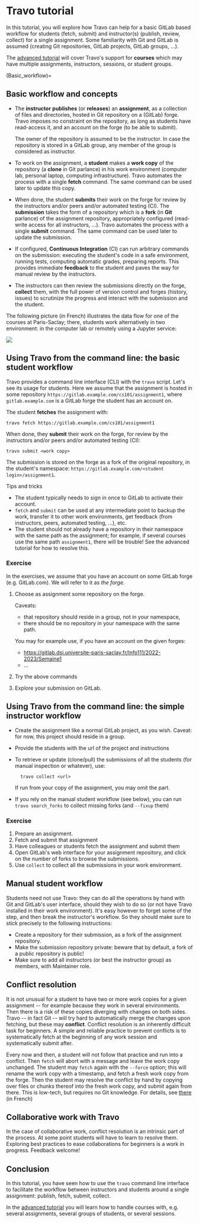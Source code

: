 # Travo tutorial

In this tutorial, you will explore how Travo can help for a basic
GitLab based workflow for students (fetch, submit) and instructor(s)
(publish, review, collect) for a single assignment. Some familiarity
with Git and GitLab is assumed (creating Git repositories, GitLab
projects, GitLab groups, ...).

The [advanced tutorial](tutorial-advanced.md) will cover Travo's support
for **courses** which may have multiple assignments, instructors,
sessions, or student groups.

<!--

TODO:
- [ ] Explain the Python API -> Command-Line bridge that lets one call
      all the operations from the command line
- [ ] Generalize git to version control system below

!-->

(Basic_workflow)=
## Basic workflow and concepts

* The **instructor** **publishes** (or **releases**) an
  **assignment**, as a collection of files and directories, hosted in
  Git repository on a (GitLab) forge. Travo imposes no constraint on
  the repository, as long as students have read-access it, and an
  account on the forge (to be able to submit).

  The owner of the repository is assumed to be the instructor. In case
  the repository is stored in a GitLab group, any member of the group
  is considered as instructor.

* To work on the assignment, a **student** makes a **work copy** of
  the repository (a **clone** in Git parlance) in his work environment
  (computer lab, personal laptop, computing infrastructure). Travo
  automates the process with a single **fetch** command. The same
  command can be used later to update this copy.

* When done, the student **submits** their work on the forge for
  review by the instructors and/or peers and/or automated testing
  (CI).  The **submission** takes the form of a repository which is a
  **fork** (in **Git** parlance) of the assignment repository,
  appropriately configured (read-write access for all instructors,
  ...).  Travo automates the process with a single **submit** command.
  The same command can be used later to update the submission.

* If configured, **Continuous Integration** (CI) can run arbitrary
  commands on the submission: executing the student's code in a safe
  environment, running tests, computing automatic grades, preparing
  reports. This provides immediate **feedback** to the student and
  paves the way for manual review by the instructors.

* The instructors can then review the submissions directly on the
  forge, **collect** them, with the full power of version control and
  forges (history, issues) to scrutinize the progress and interact
  with the submission and the student.


The following picture (in French) illustrates the data flow for one of
the courses at Paris-Saclay; there, students work alternatively in two
environment: in the computer lab or remotely using a Jupyter service:

[![](https://gitlab.dsi.universite-paris-saclay.fr/MethNum/scripts/-/blob/master/figures/methnum_structure.png)](https://gitlab.dsi.universite-paris-saclay.fr/MethNum/scripts/-/blob/master/figures/methnum_structure.pdf)

## Using Travo from the command line: the basic student workflow

Travo provides a command line interface (CLI) with the `travo`
script. Let's see its usage for students. Here we assume that the
assignment is hosted in some repository
`https://gitlab.example.com/cs101/assignment1`, where `gitlab.example.com`
is a GitLab forge the student has an account on.

The student **fetches** the assignment with:

    travo fetch https://gitlab.example.com/cs101/assignment1

When done, they **submit** their work on the forge, for review by the
instructors and/or peers and/or automated testing (CI):

    travo submit <work copy>

The submission is stored on the forge as a fork of the original
repository, in the student's namespace:
`https://gitlab.example.com/<student login>/assignment1`.

<div class="alert alert-info>

Behind the scene, Travo automates the interaction with the forge
(creating a fork, ...) and with the version control system (`git
pull`, `git push`, `git merge`, ...).

</div>

### Tips and tricks

- The student typically needs to sign in once to GitLab to activate
  their account.
- `fetch` and `submit` can be used at any intermediate point to backup
  the work, transfer it to other work environments, get feedback (from
  instructors, peers, automated testing, ...), etc.
- The student should not already have a repository in their namespace
  with the same path as the assignment; for example, if several
  courses use the same path `assignment1`, there will be trouble! See
  the advanced tutorial for how to resolve this.

<!--
From within the work copy, the student can get information about the
current state of the submission (in particular feedback from automated
testing) with:

    travo info
!-->

### Exercise

In the exercises, we assume that you have an account on some GitLab
forge (e.g. GitLab.com). We will refer to it as *the forge*.

1. Choose as assignment some repository on the forge.

   <div class="alert alert-warning">

   Caveats:
   - that repository should reside in a group, not in your namespace,
   - there should be no repository in your namespace with the same
     path.

   </div>

   You may for example use, if you have an account on the given
   forges:
   - https://gitlab.dsi.universite-paris-saclay.fr/Info111/2022-2023/Semaine1
   - ...

2. Try the above commands

3. Explore your submission on GitLab.

## Using Travo from the command line: the simple instructor workflow

* Create the assignment like a normal GitLab project, as you wish.
  Caveat: for now, this project should reside in a group.
* Provide the students with the url of the project and instructions
* To retrieve or update (clone/pull) the submissions of all the
  students (for manual inspection or whatever), use:

	    travo collect <url>

  If run from your copy of the assignment, you may omit the <url> part.

<!--
* Periodically, you can use the subcommand `travo info` from the
  directory of your local copy of the assignment to see the status of
  the students
!-->

* If you rely on the manual student workflow (see below), you can run
  `travo search_forks` to collect missing forks (and `--fixup` them)

### Exercise

1. Prepare an assignment.
2. Fetch and submit that assignment
3. Have colleagues or students fetch the assignment and submit them
4. Open GitLab's web interface for your assignment repository, and
   click on the number of forks to browse the submissions.
5. Use `collect` to collect all the submissions in your work environment.

## Manual student workflow

Students need not use Travo: they can do all the operations by hand
with Git and GitLab's user interface, should they wish to do so (or
not have Travo installed in their work environment). It's easy however
to forget some of the step, and then break the instructor's
workflow. So they should make sure to stick precisely to the following
instructions:

* Create a repository for their submission, as a fork of the
  assignment repository.
* Make the submission repository private: beware that by default, a
  fork of a public repository is public!
* Make sure to add all instructors (or best the instructor group) as
  members, with Maintainer role.

## Conflict resolution

It is not unusual for a student to have two or more work copies for a
given assignment -- for example because they work in several
environments. Then there is a risk of these copies diverging with
changes on both sides. Travo -- in fact Git -- will try hard to
automatically merge the changes upon fetching, but these may
**conflict**. Conflict resolution is an inherently difficult task for
beginners. A simple and reliable practice to prevent conflicts is to
systematically fetch at the beginning of any work session and
systematically submit after.

Every now and then, a student will not follow that practice and run
into a conflict. Then `fetch` will abort with a message and leave the
work copy unchanged. The student may `fetch` again with the `--force`
option; this will rename the work copy with a timestamp, and fetch a
fresh work copy from the forge. Then the student may resolve the
conflict by hand by copying over files or chunks thereof into the
fresh work copy, and submit again from there. This is low-tech, but
requires no Git knowledge. For details, see
[there](https://nicolas.thiery.name/Enseignement/Info111/devoirs.html#en-cas-de-divergence-ou-conflit) (in French)

## Collaborative work with Travo

In the case of collaborative work, conflict resolution is an intrinsic
part of the process. At some point students will have to learn to
resolve them. Exploring best practices to ease collaborations for
beginners is a work in progress. Feedback welcome!

## Conclusion

In this tutorial, you have seen how to use the `travo` command line
interface to facilitate the workflow between instructors and students
around a single assignment: publish, fetch, submit, collect.

In the [advanced tutorial](tutorial-advanced.md) you will learn how to
handle courses with, e.g. several assignments, several groups of
students, or several sessions.
